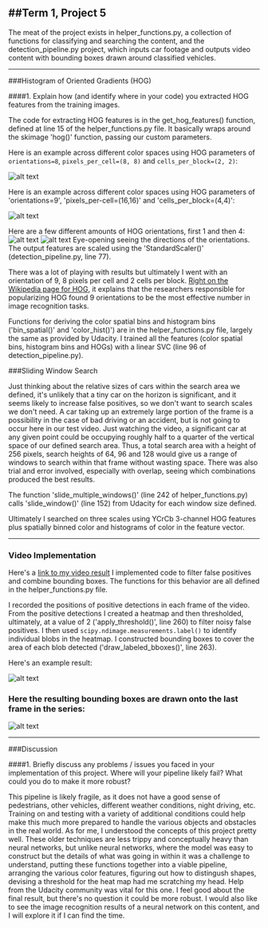 ##Term 1, Project 5
---
The meat of the project exists in helper_functions.py, a collection of functions for classifying and searching the content, and the detection_pipeline.py project, which inputs car footage and outputs video content with bounding boxes drawn around classified vehicles. 

[//]: # (Image References)
[image1a]: ./im_content/hog_color_spaces_plot_8x8.png
[image1b]: ./im_content/hog_color_spaces_plot_16x16.png
[image3a]: ./im_content/hog_orient_1.png
[image3b]: ./im_content/hog_orient_4.png
[image5]: ./im_content/heatmap_plot.png
[image7]: ./im_content/final_output_bboxes.png
[video1]: ./project_video.mp4

---
###Histogram of Oriented Gradients (HOG)

####1. Explain how (and identify where in your code) you extracted HOG features from the training images.

The code for extracting HOG features is in the get_hog_features() function, defined at line 15 of the helper_functions.py file. It basically wraps around the skimage 'hog()' function, passing our custom parameters. 

Here is an example across different color spaces using HOG parameters of `orientations=8`, `pixels_per_cell=(8, 8)` and `cells_per_block=(2, 2)`:


![alt text][image1a]


Here is an example across different color spaces using HOG parameters of 'orientations=9', 'pixels_per-cell=(16,16)' and 'cells_per_block=(4,4)':

![alt text][image1b]

Here are a few different amounts of HOG orientations, first 1 and then 4:
![alt text][image3a]
![alt text][image3b]
Eye-opening seeing the directions of the orientations.
The output features are scaled using the 'StandardScaler()' (detection_pipeline.py, line 77). 

There was a lot of playing with results but ultimately I went with an orientation of 9, 8 pixels per cell and 2 cells per block. [Right on the Wikipedia page for HOG](https://en.wikipedia.org/wiki/Histogram_of_oriented_gradients#Orientation_binning), it explains that the researchers responsible for popularizing HOG found 9 orientations to be the most effective number in image recognition tasks.


Functions for deriving the color spatial bins and histogram bins  ('bin_spatial()' and 'color_hist()') are in the helper_functions.py file, largely the same as provided by Udacity. I trained all the features (color spatial bins, histogram bins and HOGs) with a linear SVC (line 96 of detection_pipeline.py).

###Sliding Window Search

Just thinking about the relative sizes of cars within the search area we defined, it's unlikely that a tiny car on the horizon is significant, and it seems likely to increase false positives, so we don't want to search scales we don't need. A car taking up an extremely large portion of the frame is a possibility in the case of bad driving or an accident, but is not going to occur here in our test video. Just watching the video, a significant car at any given point could be occupying roughly half to a quarter of the vertical space of our defined search area. Thus, a total search area with a height of 256 pixels, search heights of 64, 96 and 128 would give us a range of windows to search within that frame without wasting space. 
There was also trial and error involved, especially with overlap, seeing which combinations produced the best results. 

The function 'slide_multiple_windows()' (line 242 of helper_functions.py) calls 'slide_window()' (line 152) from Udacity for each window size defined. 

Ultimately I searched on three scales using YCrCb 3-channel HOG features plus spatially binned color and histograms of color in the feature vector. 

---

### Video Implementation

Here's a [link to my video result](./output_tracked_final.mp4)
I implemented code to filter false positives and combine bounding boxes. The functions for this behavior are all defined in the helper_functions.py file. 

I recorded the positions of positive detections in each frame of the video.  From the positive detections I created a heatmap and then thresholded, ultimately, at a value of 2 ('apply_threshold()', line 260) to filter noisy false positives.  I then used `scipy.ndimage.measurements.label()` to identify individual blobs in the heatmap. I constructed bounding boxes to cover the area of each blob detected ('draw_labeled_bboxes()', line 263).  

Here's an example result:

![alt text][image5]

### Here the resulting bounding boxes are drawn onto the last frame in the series:
![alt text][image7]



---

###Discussion

####1. Briefly discuss any problems / issues you faced in your implementation of this project.  Where will your pipeline likely fail?  What could you do to make it more robust?

This pipeline is likely fragile, as it does not have a good sense of pedestrians, other vehicles, different weather conditions, night driving, etc. Training on and testing with a variety of additional conditions could help make this much more prepared to handle the various objects and obstacles in the real world.
As for me, I understood the concepts of this project pretty well. These older techniques are less trippy and conceptually heavy than neural networks, but unlike neural networks, where the model was easy to construct but the details of what was going in within it was a challenge to understand, putting these functions together into a viable pipeline, arranging the various color features, figuring out how to distingush shapes, devising a threshold for the heat map had me scratching my head. Help from the Udacity community was vital for this one. I feel good about the final result, but there's no question it could be more robust. I would also like to see the image recognition results of a neural network on this content, and I will explore it if I can find the time. 

